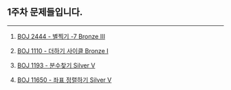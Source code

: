 ## 1주차 문제들입니다.
---
1. [BOJ 2444 - 별찍기 -7 Bronze III](https://www.acmicpc.net/problem/2444)

2. [BOJ 1110 - 더하기 사이클 Bronze I](https://www.acmicpc.net/problem/1110)

3. [BOJ 1193 - 분수찾기 Silver V](https://www.acmicpc.net/problem/1193)

4. [BOJ 11650 - 좌표 정렬하기 Silver V](https://www.acmicpc.net/problem/11650)